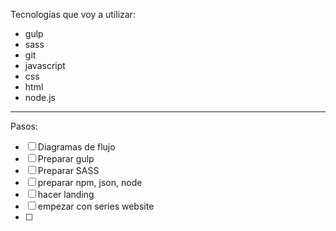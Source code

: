 Tecnologías que voy a utilizar:

- gulp
- sass
- git
- javascript
- css
- html
- node.js

---

Pasos:

- [ ] Diagramas de flujo
- [ ] Preparar gulp
- [ ] Preparar SASS
- [ ] preparar npm, json, node
- [ ] hacer landing
- [ ] empezar con series website
- [ ] 